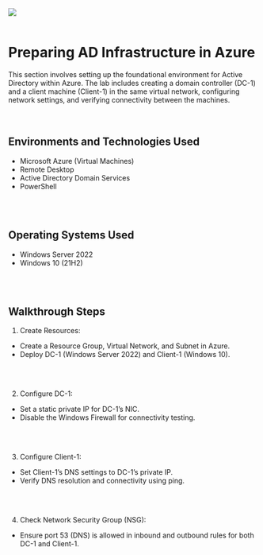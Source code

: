 <img src=https://github.com/user-attachments/assets/b0b2b2d4-c2ed-47b6-b59c-9da1d87514c6>
<br />
<br />

<h1>Preparing AD Infrastructure in Azure</h1>

This section involves setting up the foundational environment for Active Directory within Azure. The lab includes creating a domain controller (DC-1) and a client machine (Client-1) in the same virtual network, configuring network settings, and verifying connectivity between the machines.<br />
<br />
<br />

<h2>Environments and Technologies Used</h2>

- Microsoft Azure (Virtual Machines)
- Remote Desktop
- Active Directory Domain Services
- PowerShell
<br />
<br />

<h2>Operating Systems Used </h2>

- Windows Server 2022
- Windows 10 (21H2)
<br />
<br />

<h2>Walkthrough Steps</h2>

1. Create Resources:
  - Create a Resource Group, Virtual Network, and Subnet in Azure.
  - Deploy DC-1 (Windows Server 2022) and Client-1 (Windows 10).
<br />
<br />

2. Configure DC-1:
  - Set a static private IP for DC-1’s NIC.
  - Disable the Windows Firewall for connectivity testing.
<br />
<br />

3. Configure Client-1:
  - Set Client-1’s DNS settings to DC-1’s private IP.
  - Verify DNS resolution and connectivity using ping.
<br />
<br />

4. Check Network Security Group (NSG):
  - Ensure port 53 (DNS) is allowed in inbound and outbound rules for both DC-1 and Client-1.
<br />
<br />
